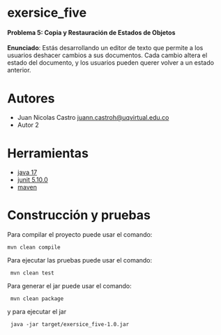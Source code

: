 # exersice_five

#### Problema 5: Copia y Restauración de Estados de Objetos
**Enunciado**: Estás desarrollando un editor de texto que permite a los usuarios deshacer cambios a sus documentos. Cada cambio altera el estado del documento, y los usuarios pueden querer volver a un estado anterior.

# Autores

- Juan Nicolas Castro juann.castroh@uqvirtual.edu.co
- Autor 2

# Herramientas

- [java 17](https://adoptium.net/es)
- [junit 5.10.0](https://mvnrepository.com/artifact/org.junit.jupiter/junit-jupiter-api/5.10.0)
- [maven](https://maven.apache.org)


# Construcción y pruebas

Para compilar el proyecto puede usar el comando:

```shell
mvn clean compile
```

Para ejecutar las pruebas puede usar el comando: 

```shell
 mvn clean test
```

Para generar el jar puede usar el comando: 

```shell
 mvn clean package
```

y para ejecutar el jar

```shell
 java -jar target/exersice_five-1.0.jar
```

